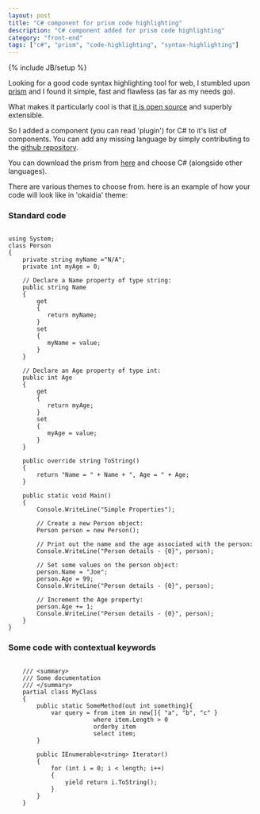```yaml
---
layout: post
title: "C# component for prism code highlighting"
description: "C# component added for prism code highlighting"
category: "front-end"
tags: ["c#", "prism", "code-highlighting", "syntax-highlighting"]
---
```

{% include JB/setup %}

Looking for a good code syntax highlighting tool for web, I stumbled upon [prism](http://prismjs.com/) and I found it simple, fast and flawless (as far as my needs go).

What makes it particularly cool is that [it is open source](https://github.com/LeaVerou/prism) and superbly extensible.

So I added a component (you can read 'plugin') for C# to it's list of components. You can add any missing language by simply contributing to the [github repository](https://github.com/LeaVerou/prism).

You can download the prism from [here](http://prismjs.com/download.html) and choose C# (alongside other languages).

There are various themes to choose from. 
here is an example of how your code will look like in 'okaidia' theme:

<!--more-->

### Standard code

<pre><code class="language-csharp">
using System;
class Person
{
    private string myName ="N/A";
    private int myAge = 0;

    // Declare a Name property of type string:
    public string Name
    {
        get 
        {
           return myName; 
        }
        set 
        {
           myName = value; 
        }
    }

    // Declare an Age property of type int:
    public int Age
    {
        get 
        { 
           return myAge; 
        }
        set 
        { 
           myAge = value; 
        }
    }

    public override string ToString()
    {
        return "Name = " + Name + ", Age = " + Age;
    }

    public static void Main()
    {
        Console.WriteLine("Simple Properties");

        // Create a new Person object:
        Person person = new Person();

        // Print out the name and the age associated with the person:
        Console.WriteLine("Person details - {0}", person);

        // Set some values on the person object:
        person.Name = "Joe";
        person.Age = 99;
        Console.WriteLine("Person details - {0}", person);

        // Increment the Age property:
        person.Age += 1;
        Console.WriteLine("Person details - {0}", person);
    }
}
</code></pre>

### Some code with contextual keywords

<pre><code class="language-csharp">
    /// &lt;summary>
    /// Some documentation
    /// &lt;/summary>
    partial class MyClass
    {
        public static SomeMethod(out int something){
            var query = from item in new[]{ "a", "b", "c" }
                        where item.Length > 0
                        orderby item
                        select item;
        }

        public IEnumerable&lt;string> Iterator()
        {
            for (int i = 0; i < length; i++)
			{
                yield return i.ToString();
			}
        }
    }
</code></pre>
